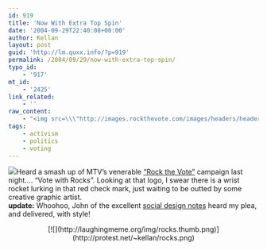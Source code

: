 ```yaml
---
id: 919
title: 'Now With Extra Top Spin'
date: '2004-09-29T22:40:08+00:00'
author: Kellan
layout: post
guid: 'http://lm.quxx.info/?p=919'
permalink: /2004/09/29/now-with-extra-top-spin/
typo_id:
    - '917'
mt_id:
    - '2425'
link_related:
    - ''
raw_content:
    - "<img src=\\\"http://images.rockthevote.com/images/headers/header_1.gif\\\" align=\\\"right\\\" />\nHeard a smash up of MTV\\'s venerable <a href=\\\"http://www.rockthevote.com/home.php\\\">\\\"Rock the Vote\\\"</a> campaign last night.... \\\"Vote with Rocks\\\".  Looking at that logo, I swear there is a wrist rocket lurking in that red check mark, just waiting to be outted by some creative graphic artist.\n<br style=\\\"clear: both;\\\" />\n<b>update:</b> Whoohoo, John of the excellent <a href=\\\"http://www.backspace.com/notes/\\\">social design notes</a> heard my plea, and delivered, with style!\n<p>\n<center>\n<a href=\\\"http://protest.net/~kellan/rocks.png\\\"><img src=\\\"http://laughingmeme.org/img/rocks.thumb.png\\\" border=0 /></a>\n</center>\n</p>"
tags:
    - activism
    - politics
    - voting
---
```


![](http://images.rockthevote.com/images/headers/header_1.gif)Heard a smash up of MTV’s venerable [“Rock the Vote”](http://www.rockthevote.com/home.php) campaign last night…. “Vote with Rocks”. Looking at that logo, I swear there is a wrist rocket lurking in that red check mark, just waiting to be outted by some creative graphic artist.   
**update:** Whoohoo, John of the excellent [social design notes](http://www.backspace.com/notes/) heard my plea, and delivered, with style!

<center>[![](http://laughingmeme.org/img/rocks.thumb.png)](http://protest.net/~kellan/rocks.png)</center>